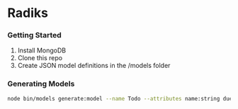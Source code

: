 # Radiks

### Getting Started

1. Install MongoDB
1. Clone this repo
2. Create JSON model definitions in the /models folder

### Generating Models

~~~bash
node bin/models generate:model --name Todo --attributes name:string dueDate:date
~~~ 